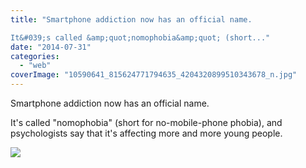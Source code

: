 ```yaml
---
title: "Smartphone addiction now has an official name.

It&#039;s called &amp;quot;nomophobia&amp;quot; (short..."
date: "2014-07-31"
categories: 
  - "web"
coverImage: "10590641_815624771794635_4204320899510343678_n.jpg"
---
```


Smartphone addiction now has an official name.  
  
It's called "nomophobia" (short for no-mobile-phone phobia), and psychologists say that it's affecting more and more young people.  
  
[![](https://fbcdn-sphotos-h-a.akamaihd.net/hphotos-ak-xpa1/v/t1.0-9/s130x130/10590641_815624771794635_4204320899510343678_n.jpg?oh=8b35110a3f86d0238ed2c70bda5ce2f3&oe=5471F409&__gda__=1415571951_b9406b4253da8c1231a1ec3184655fa4)](https://www.facebook.com/iCosmoGeek/photos/a.144053918951727.22409.132336730123446/815624771794635/?type=1&relevant_count=1)
